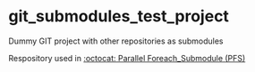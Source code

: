 # git_submodules_test_project

Dummy GIT project with other repositories as submodules

Respository used in [:octocat: Parallel Foreach_Submodule (PFS)](https://github.com/stt-systems/parallel_foreach_submodule)
